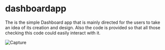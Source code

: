 # dashboardapp

The is the simple Dashboard app that is mainly directed for the users to take an idea of its creation and design. Also the code is provided so that all those checking this code could easily interact with it.


![Capture](https://github.com/naseerahmed599/Dashboard/assets/57068482/cb691cb7-7e0f-4853-84da-a6ba000a9120)

